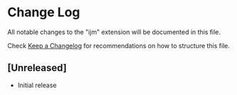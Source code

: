 # Change Log

All notable changes to the "ijm" extension will be documented in this file.

Check [Keep a Changelog](http://keepachangelog.com/) for recommendations on how to structure this file.

## [Unreleased]

- Initial release